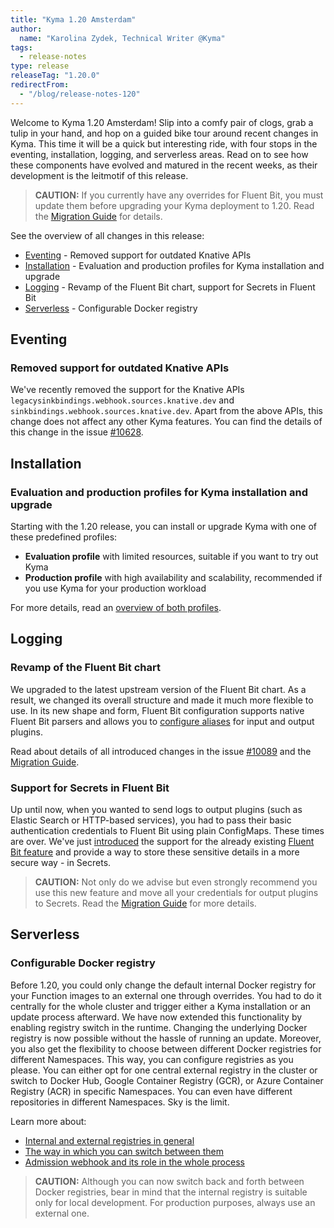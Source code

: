 ```yaml
---
title: "Kyma 1.20 Amsterdam"
author:
  name: "Karolina Zydek, Technical Writer @Kyma"
tags:
  - release-notes
type: release
releaseTag: "1.20.0"
redirectFrom:
  - "/blog/release-notes-120"
---
```


Welcome to Kyma 1.20 Amsterdam! Slip into a comfy pair of clogs, grab a tulip in your hand, and hop on a guided bike tour around recent changes in Kyma. This time it will be a quick but interesting ride, with four stops in the eventing, installation, logging, and serverless areas. Read on to see how these components have evolved and matured in the recent weeks, as their development is the leitmotif of this release.

<!-- overview -->

> **CAUTION:** If you currently have any overrides for Fluent Bit, you must update them before upgrading your Kyma deployment to 1.20. Read the [Migration Guide](https://github.com/kyma-project/kyma/blob/release-1.20/docs/migration-guides/1.19-1.20.md) for details.

See the overview of all changes in this release:

- [Eventing](#eventing) - Removed support for outdated Knative APIs
- [Installation](#installation) - Evaluation and production profiles for Kyma installation and upgrade
- [Logging](#logging) - Revamp of the Fluent Bit chart, support for Secrets in Fluent Bit
- [Serverless](#serverless) - Configurable Docker registry

## Eventing

### Removed support for outdated Knative APIs

We've recently removed the support for the Knative APIs `legacysinkbindings.webhook.sources.knative.dev` and `sinkbindings.webhook.sources.knative.dev`. Apart from the above APIs, this change does not affect any other Kyma features. You can find the details of this change in the issue [#10628](https://github.com/kyma-project/kyma/pull/10628).

## Installation  

### Evaluation and production profiles for Kyma installation and upgrade

Starting with the 1.20 release, you can install or upgrade Kyma with one of these predefined profiles:

- **Evaluation profile** with limited resources, suitable if you want to try out Kyma
- **Production profile** with high availability and scalability, recommended if you use Kyma for your production workload

For more details, read an [overview of both profiles](https://kyma-project.io/docs/1.20/root/kyma/#installation-overview-profiles).

## Logging

### Revamp of the Fluent Bit chart

We upgraded to the latest upstream version of the Fluent Bit chart. As a result, we changed its overall structure and made it much more flexible to use. In its new shape and form, Fluent Bit configuration supports native Fluent Bit parsers and allows you to [configure aliases](https://docs.fluentbit.io/manual/administration/monitoring#configuring-aliases) for input and output plugins.

Read about details of all introduced changes in the issue [#10089](https://github.com/kyma-project/kyma/issues/10089) and the [Migration Guide](https://github.com/kyma-project/kyma/blob/release-1.20/docs/migration-guides/1.19-1.20.md).


### Support for Secrets in Fluent Bit

Up until now, when you wanted to send logs to output plugins (such as Elastic Search or HTTP-based services), you had to pass their basic authentication credentials to Fluent Bit using plain ConfigMaps. These times are over. We've just [introduced](https://github.com/kyma-project/kyma/issues/10018) the support for the already existing [Fluent Bit feature](https://docs.fluentbit.io/manual/administration/configuring-fluent-bit/variables) and provide a way to store these sensitive details in a more secure way - in Secrets.

> **CAUTION:** Not only do we advise but even strongly recommend you use this new feature and move all your credentials for output plugins to Secrets. Read the [Migration Guide](https://github.com/kyma-project/kyma/blob/release-1.20/docs/migration-guides/1.19-1.20.md) for more details.

## Serverless

### Configurable Docker registry

Before 1.20, you could only change the default internal Docker registry for your Function images to an external one through overrides. You had to do it centrally for the whole cluster and trigger either a Kyma installation or an update process afterward. We have now extended this functionality by enabling registry switch in the runtime. Changing the underlying Docker registry is now possible without the hassle of running an update. Moreover, you also get the flexibility to choose between different Docker registries for different Namespaces. This way, you can configure registries as you please. You can either opt for one central external registry in the cluster or switch to Docker Hub, Google Container Registry (GCR), or Azure Container Registry (ACR) in specific Namespaces. You can even have different repositories in different Namespaces. Sky is the limit.

Learn more about:
- [Internal and external registries in general](https://kyma-project.io/docs/1.20/components/serverless/#details-internal-and-external-registries)
- [The way in which you can switch between them](https://kyma-project.io/docs/1.20/components/serverless/#tutorials-switch-to-an-external-docker-registry-in-the-runtime)
- [Admission webhook and its role in the whole process](https://kyma-project.io/docs/1.20/components/serverless/#details-supported-webhooks-admission-webhook)

> **CAUTION:** Although you can now switch back and forth between Docker registries, bear in mind that the internal registry is suitable only for local development. For production purposes, always use an external one.
